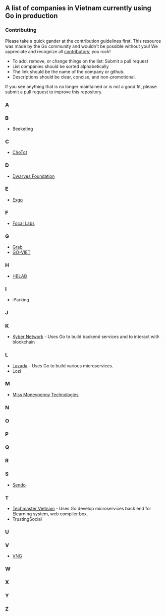 ## A list of companies in Vietnam currently using Go in production

### Contributing

Please take a quick gander at the contribution guidelines first. This resource was made by the Go community and wouldn't be possible without you! We appreciate and recognize all [contributors](https://github.com/golang-vietnam/companies/graphs/contributors); you rock!

- To add, remove, or change things on the list: Submit a pull request
- List companies should be sorted alphabetically
- The link should be the name of the company or github.
- Descriptions should be clear, concise, and non-promotional.

If you see anything that is no longer maintained or is not a good fit, please submit a pull request to improve this repository.

### A

### B

- Beeketing

### C

- [ChoTot](https://github.com/ChoTotOSS)

### D

- [Dwarves Foundation](https://github.com/dwarvesf)

### E

- [Exgo](https://www.exgo.vn)

### F
- <a href = "https://www.linkedin.com/company/focal-labs-jsc">Focal Labs</a>
### G

- [Grab](https://github.com/grab)
- [GO-VIET](http://www.go-viet.vn)

### H

- [HBLAB](https://hblab.vn)

### I

- iParking

### J

### K

- [Kyber Network](https://github.com/KyberNetwork) - Uses Go to build backend services and to interact with blockchain

### L

- [Lazada](https://github.com/lazada) - Uses Go to build various microservices.
- Lozi

### M

- [Miss Moneypenny Technologies](https://github.com/missmp)

### N

### O

### P

### Q

### R

### S

- [Sendo](https://www.sendo.vn/)

### T

- [Techmaster Vietnam](https://techmaster.vn) - Uses Go develop microservices back end for Elearning system, web compiler box.
- TrustingSocial

### U

### V

- [VNG](https://www.vng.com.vn/)

### W

### X

### Y

### Z

